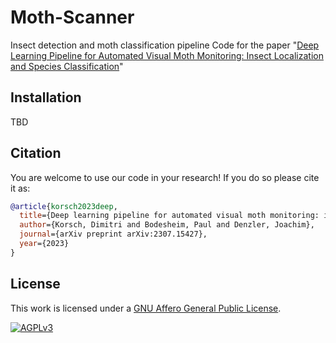 # Moth-Scanner

Insect detection and moth classification pipeline
Code for the paper "[Deep Learning Pipeline for Automated Visual Moth Monitoring: Insect Localization and Species Classification](https://arxiv.org/abs/2307.15427)"

## Installation
TBD

## Citation
You are welcome to use our code in your research! If you do so please cite it as:

```bibtex
@article{korsch2023deep,
  title={Deep learning pipeline for automated visual moth monitoring: insect localization and species classification},
  author={Korsch, Dimitri and Bodesheim, Paul and Denzler, Joachim},
  journal={arXiv preprint arXiv:2307.15427},
  year={2023}
}
```

## License
This work is licensed under a [GNU Affero General Public License][agplv3].

[![AGPLv3][agplv3-image]][agplv3]

[agplv3]: https://www.gnu.org/licenses/agpl-3.0.html
[agplv3-image]: https://www.gnu.org/graphics/agplv3-88x31.png
